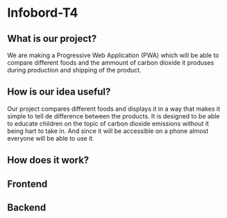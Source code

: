 # Infobord-T4
## What is our project?
We are making a Progressive Web Application (PWA) which will be able to compare different foods and the ammount of carbon dioxide it produses during production and shipping of the product. 
## How is our idea useful?
Our project compares different foods and displays it in a way that makes it simple to tell de difference between the products. It is designed to be able to educate children on the topic of carbon dioxide emissions without it being hart to take in. And since it will be accessible on a phone almost everyone will be able to use it.
## How does it work?

## Frontend

## Backend
